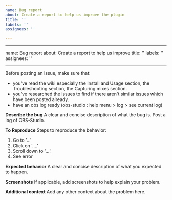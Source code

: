 ```yaml
---
name: Bug report
about: Create a report to help us improve the plugin
title: ''
labels: ''
assignees: ''

---
```


---
name: Bug report
about: Create a report to help us improve
title: ''
labels: ''
assignees: ''

---

Before posting an Issue, make sure that:
- you've read the wiki especially the Install and Usage section, the Troubleshooting section, the Capturing mixes section.
- you've researched the issues to find if there aren't similar issues which have been posted already.
- have an obs log ready (obs-studio : help menu > log > see current log)

**Describe the bug**
A clear and concise description of what the bug is.
Post a log of OBS-Studio.

**To Reproduce**
Steps to reproduce the behavior:
1. Go to '...'
2. Click on '....'
3. Scroll down to '....'
4. See error

**Expected behavior**
A clear and concise description of what you expected to happen.

**Screenshots**
If applicable, add screenshots to help explain your problem.

**Additional context**
Add any other context about the problem here.
